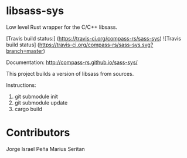 libsass-sys
===========
Low level Rust wrapper for the C/C++ libsass.

[Travis build status:] (https://travis-ci.org/compass-rs/sass-sys) ![Travis build status]
(https://travis-ci.org/compass-rs/sass-sys.svg?branch=master)

Documentation: http://compass-rs.github.io/sass-sys/


This project builds a version of libsass from sources.

Instructions:

1. git submodule init
2. git submodule update
3. cargo build


Contributors
===========
Jorge Israel Peña
Marius Seritan
